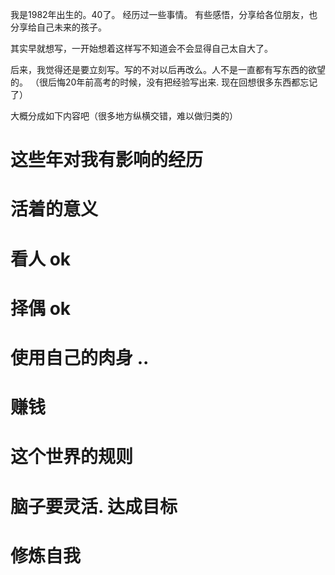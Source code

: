 
我是1982年出生的。40了。 经历过一些事情。 有些感悟，分享给各位朋友，也分享给自己未来的孩子。

其实早就想写，一开始想着这样写不知道会不会显得自己太自大了。

后来，我觉得还是要立刻写。写的不对以后再改么。人不是一直都有写东西的欲望的。
（很后悔20年前高考的时候，没有把经验写出来. 现在回想很多东西都忘记了）

大概分成如下内容吧（很多地方纵横交错，难以做归类的）

# 这些年对我有影响的经历

# 活着的意义

# 看人 ok

# 择偶 ok

# 使用自己的肉身 ..

# 赚钱

# 这个世界的规则

# 脑子要灵活. 达成目标

# 修炼自我

